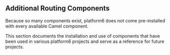 ## Additional Routing Components

Because so many components exist, platform6 does not come pre-installed with every available Camel component.

This section documents the installation and use of components that have been used in various platform6 projects and serve as a reference for future projects.